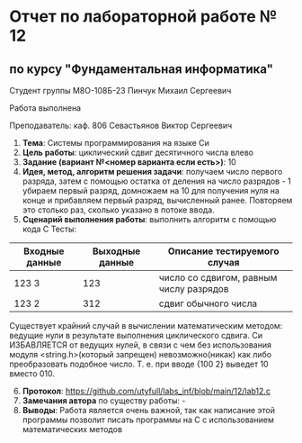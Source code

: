 # Отчет по лабораторной работе № 12
## по курсу "Фундаментальная информатика"

Студент группы М8О-108Б-23 Пинчук Михаил Сергеевич

Работа выполнена 

Преподаватель: каф. 806 Севастьянов Виктор Сергеевич

1. **Тема**: Системы программирования на языке Си
2. **Цель работы**: циклический сдвиг десятичного числа влево
3. **Задание (вариант №<номер варианта если есть>)**: 10
4. **Идея, метод, алгоритм решения задачи**: получаем число первого разряда, затем с помощью остатка от деления на число разрядов  - 1 убираем первый разряд, домножаем на 10 для получения нуля на конце и прибавляем первый разряд, вычисленный ранее. Повторяем это столько раз, сколько указано в потоке ввода.
5. **Сценарий выполнения работы**: выполнить алгоритм с помощью кода С
Тесты:

| Входные данные | Выходные данные | Описание тестируемого случая                    |
|----------------|-----------------|-------------------------------------------------|
| 123 3          |123              | число со сдвигом, равным числу разрядов         |
| 123 2          |312              | сдвиг обычного числа                            |

Существует крайний случай в вычислении математическим методом: ведущие нули в результате выполнения циклического сдвига.
Си ИЗБАВЛЯЕТСЯ от ведущих нулей, в связи с чем без использования модуля <string.h>(который запрещен) невозможно(никак) как либо преобразовать подобное число.
Т. е. при вводе {100 2} выведет 10 вместо 010.

6. **Протокол**: https://github.com/utyfull/labs_inf/blob/main/12/lab12.c
7. **Замечания автора** по существу работы: -
8. **Выводы**: Работа является очень важной, так как написание этой программы позволит писать программы на С с использованием математических методов
